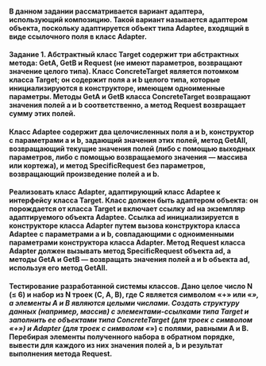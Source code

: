 #### В данном задании рассматривается вариант адаптера, использующий композицию. Такой вариант называется адаптером объекта, поскольку адаптируется объект типа Adaptee, входящий в виде ссылочного поля в класс Adapter.

#### Задание 1. Абстрактный класс Target содержит три абстрактных метода: GetA, GetB и Request (не имеют параметров, возвращают значение целого типа). Класс ConcreteTarget является потомком класса Target; он содержит поля a и b целого типа, которые инициализируются в конструкторе, имеющем одноименные параметры. Методы GetA и GetB класса ConcreteTarget возвращают значения полей a и b соответственно, а метод Request возвращает сумму этих полей.

#### Класс Adaptee содержит два целочисленных поля a и b, конструктор с параметрами a и b, задающий значения этих полей, метод GetAll, возвращающий текущие значения полей (либо с помощью выходных параметров, либо с помощью возвращаемого значения — массива или кортежа), и метод SpecificRequest без параметров, возвращающий произведение полей a и b.

#### Реализовать класс Adapter, адаптирующий класс Adaptee к интерфейсу класса Target. Класс должен быть адаптером объекта: он порождается от класса Target и включает ссылку ad на экземпляр адаптируемого объекта Adaptee. Ссылка ad инициализируется в конструкторе класса Adapter путем вызова конструктора класса Adaptee с параметрами a и b, совпадающими с одноименными параметрами конструктора класса Adapter. Метод Request класса Adapter должен вызывать метод SpecificRequest объекта ad, а методы GetA и GetB — возвращать значения полей a и b объекта ad, используя его метод GetAll.

#### Тестирование разработанной системы классов. Дано целое число N (≤ 6) и набор из N троек (C, A, B), где C является символом «+» или «*», а элементы A и B являются целыми числами. Создать структуру данных (например, массив) с элементами-ссылками типа Target и заполнить ее объектами типа ConcreteTarget (для троек с символом «+») и Adapter (для троек с символом «*») с полями, равными A и B. Перебирая элементы полученного набора в обратном порядке, вывести для каждого из них значения полей a, b и результат выполнения метода Request. 